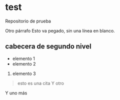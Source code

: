 # test
Repositorio de prueba

Otro párrafo
Esto va pegado, sin una línea en blanco.


## cabecera de segundo nivel


* elemento 1
* elemento 2
1. elemento 3

> esto es una cita
Y otro

Y uno más
